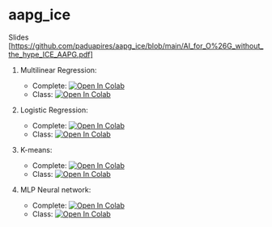 # aapg_ice
Slides [https://github.com/paduapires/aapg_ice/blob/main/AI_for_O%26G_without_the_hype_ICE_AAPG.pdf]

1) Multilinear Regression:
   - Complete: <a href="https://colab.research.google.com/github/paduapires/aapg_ice/blob/main/Multilinear_regression_complete.ipynb" target="_parent"><img src="https://colab.research.google.com/assets/colab-badge.svg" alt="Open In Colab"/></a>
   - Class: <a href="https://colab.research.google.com/github/paduapires/aapg_ice/blob/main/Multilinear_regression_class.ipynb" target="_parent"><img src="https://colab.research.google.com/assets/colab-badge.svg" alt="Open In Colab"/></a>

2) Logistic Regression:
   - Complete: <a href="https://colab.research.google.com/github/paduapires/aapg_ice/blob/main/Logistic_regression_1D_2D_complete.ipynb" target="_parent"><img src="https://colab.research.google.com/assets/colab-badge.svg" alt="Open In Colab"/></a>
   - Class: <a href="https://colab.research.google.com/github/paduapires/aapg_ice/blob/main/Logistic_regression_1D_2D_class.ipynb" target="_parent"><img src="https://colab.research.google.com/assets/colab-badge.svg" alt="Open In Colab"/></a>

3) K-means:
   - Complete: <a href="https://colab.research.google.com/github/paduapires/aapg_ice/blob/main/Kmeans_thin_section_complete.ipynb" target="_parent"><img src="https://colab.research.google.com/assets/colab-badge.svg" alt="Open In Colab"/></a>
   - Class: <a href="https://colab.research.google.com/github/paduapires/aapg_ice/blob/main/Kmeans_thin_section_class.ipynb" target="_parent"><img src="https://colab.research.google.com/assets/colab-badge.svg" alt="Open In Colab"/></a>

4) MLP Neural network:
   - Complete: <a href="https://colab.research.google.com/github/paduapires/aapg_ice/blob/main/numpy_MLP_complete.ipynb" target="_parent"><img src="https://colab.research.google.com/assets/colab-badge.svg" alt="Open In Colab"/></a>
   - Class: <a href="https://colab.research.google.com/github/paduapires/aapg_ice/blob/main/numpy_MLP_class.ipynb" target="_parent"><img src="https://colab.research.google.com/assets/colab-badge.svg" alt="Open In Colab"/></a>
